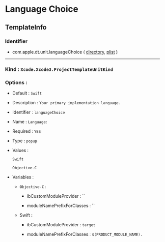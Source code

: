# Language Choice

## TemplateInfo

### Identifier

- com.apple.dt.unit.languageChoice ( [directory](/Applications/Xcode.app/Contents/Developer/Library/Xcode/Templates/Project%20Templates/Base/Language%20Choice.xctemplate), [plist](/Applications/Xcode.app/Contents/Developer/Library/Xcode/Templates/Project%20Templates/Base/Language%20Choice.xctemplate/TemplateInfo.plist) )

---

### Kind : `Xcode.Xcode3.ProjectTemplateUnitKind`

### Options : 

- Default : `Swift`

- Description : `Your primary implementation language.`

- Identifier : `languageChoice`

- Name : `Language:`

- Required : `YES`

- Type : `popup`

- Values : 

	`Swift`

	`Objective-C`

- Variables : 

	- `Objective-C` : 

		- ibCustomModuleProvider : ``

		- moduleNamePrefixForClasses : ``

	- Swift : 

		- ibCustomModuleProvider : `target`

		- moduleNamePrefixForClasses : `$(PRODUCT_MODULE_NAME).`